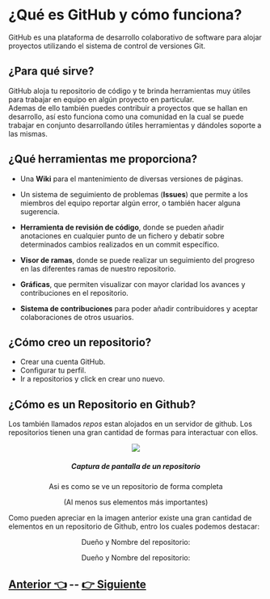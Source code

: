 # **¿Qué es GitHub y cómo funciona?**    

GitHub es una plataforma de desarrollo colaborativo de software para alojar proyectos utilizando el sistema de control de versiones Git.  

## ¿Para qué sirve?

GitHub aloja tu repositorio de código y te brinda herramientas muy útiles para trabajar en equipo en algún proyecto en particular.  
Ademas de ello también puedes contribuir a proyectos que se hallan en desarrollo, así esto funciona como una comunidad en la cual se puede trabajar en conjunto desarrollando útiles herramientas y dándoles soporte a las mismas.

## ¿Qué herramientas me proporciona?

* Una **Wiki** para el mantenimiento de diversas versiones de páginas.  

* Un sistema de seguimiento de problemas (**Issues**) que permite a los miembros del equipo reportar algún error, o también hacer alguna sugerencia.

* **Herramienta de revisión de código**, donde se pueden añadir anotaciones en cualquier punto de un fichero y debatir sobre determinados cambios realizados en un commit específico.  

* **Visor de ramas**, donde se puede realizar un seguimiento del progreso en las diferentes ramas de nuestro repositorio.

* **Gráficas**, que permiten visualizar con mayor claridad los avances y contribuciones en el repositorio.

* **Sistema de contribuciones** para poder añadir contribuidores y aceptar colaboraciones de otros usuarios.

## ¿Cómo creo un repositorio?
* Crear una cuenta GitHub.
* Configurar tu perfil.  
* Ir a repositorios y click en crear uno nuevo.  

## ¿Cómo es un Repositorio en Github?

Los también llamados *repos* estan alojados en un servidor de github. Los repositorios tienen una gran cantidad de formas para interactuar con ellos.

<p align="center">
    <img src="https://github.com/WorkshopTechnology/Materiales/blob/master/Workshops/GitGithub/Images/RepoPreview.png">
</p>

<div align="center">
    <h5>Captura de pantalla de un repositorio</h5>
    <p>Asi es como se ve un repositorio de forma completa</p>
    <p>(Al menos sus elementos más importantes)</p>

</div>

Como pueden apreciar en la imagen anterior existe una gran cantidad de elementos en un repositorio de Github, entro los cuales podemos destacar:

<div align="center">
    <p>Dueño y Nombre del repositorio:</p>
</div>

<div align="center">
    <p>Dueño y Nombre del repositorio:</p>
</div>


## [Anterior 👈](Page7.md)  --  [👉 Siguiente](Page9.md)
